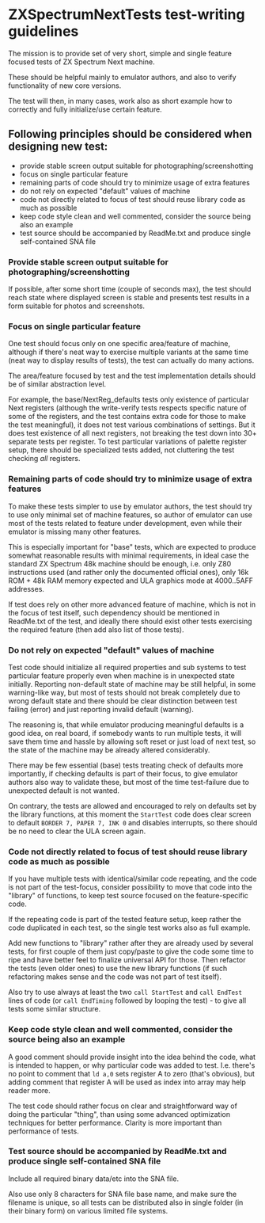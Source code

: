 # ZXSpectrumNextTests test-writing guidelines

The mission is to provide set of very short, simple and single feature focused tests of ZX Spectrum Next machine.

These should be helpful mainly to emulator authors, and also to verify functionality of new core versions.

The test will then, in many cases, work also as short example how to correctly and fully initialize/use certain feature.

## Following principles should be considered when designing new test:

* provide stable screen output suitable for photographing/screenshotting
* focus on single particular feature
* remaining parts of code should try to minimize usage of extra features
* do not rely on expected "default" values of machine
* code not directly related to focus of test should reuse library code as much as possible
* keep code style clean and well commented, consider the source being also an example
* test source should be accompanied by ReadMe.txt and produce single self-contained SNA file

### Provide stable screen output suitable for photographing/screenshotting

If possible, after some short time (couple of seconds max), the test should reach state where displayed screen is stable and presents test results in a form suitable for photos and screenshots.

### Focus on single particular feature

One test should focus only on one specific area/feature of machine, although if there's neat way to exercise multiple variants at the same time (neat way to display results of tests), the test can actually do many actions.

The area/feature focused by test and the test implementation details should be of similar abstraction level.

For example, the base/NextReg_defaults tests only existence of particular Next registers (although the write-verify tests respects specific nature of some of the registers, and the test contains extra code for those to make the test meaningful), it does not test various combinations of settings. But it does test existence of all next registers, not breaking the test down into 30+ separate tests per register. To test particular variations of palette register setup, there should be specialized tests added, not cluttering the test checking _all_ registers.

### Remaining parts of code should try to minimize usage of extra features

To make these tests simpler to use by emulator authors, the test should try to use only minimal set of machine features, so author of emulator can use most of the tests related to feature under development, even while their emulator is missing many other features.

This is especially important for "base" tests, which are expected to produce somewhat reasonable results with minimal requirements, in ideal case the standard ZX Spectrum 48k machine should be enough, i.e. only Z80 instructions used (and rather only the documented official ones), only 16k ROM + 48k RAM memory expected and ULA graphics mode at $4000..$5AFF addresses.

If test does rely on other more advanced feature of machine, which is not in the focus of test itself, such dependency should be mentioned in ReadMe.txt of the test, and ideally there should exist other tests exercising the required feature (then add also list of those tests).

### Do not rely on expected "default" values of machine

Test code should initialize all required properties and sub systems to test particular feature properly even when machine is in unexpected state initially. Reporting non-default state of machine may be still helpful, in some warning-like way, but most of tests should not break completely due to wrong default state and there should be clear distinction between test failing (error) and just reporting invalid default (warning).

The reasoning is, that while emulator producing meaningful defaults is a good idea, on real board, if somebody wants to run multiple tests, it will save them time and hassle by allowing soft reset or just load of next test, so the state of the machine may be already altered considerably.

There may be few essential (base) tests treating check of defaults more importantly, if checking defaults is part of their focus, to give emulator authors also way to validate these, but most of the time test-failure due to unexpected default is not wanted.

On contrary, the tests are allowed and encouraged to rely on defaults set by the library functions, at this moment the `StartTest` code does clear screen to default `BORDER 7, PAPER 7, INK 0` and disables interrupts, so there should be no need to clear the ULA screen again.

### Code not directly related to focus of test should reuse library code as much as possible

If you have multiple tests with identical/similar code repeating, and the code is not part of the test-focus, consider possibility to move that code into the "library" of functions, to keep test source focused on the feature-specific code.

If the repeating code is part of the tested feature setup, keep rather the code duplicated in each test, so the single test works also as full example.

Add new functions to "library" rather after they are already used by several tests, for first couple of them just copy/paste to give the code some time to ripe and have better feel to finalize universal API for those. Then refactor the tests (even older ones) to use the new library functions (if such refactoring makes sense and the code was not part of test itself).

Also try to use always at least the two `call StartTest` and `call EndTest` lines of code (or `call EndTiming` followed by looping the test) - to give all tests some similar structure.

### Keep code style clean and well commented, consider the source being also an example

A good comment should provide insight into the idea behind the code, what is intended to happen, or why particular code was added to test. I.e. there's no point to comment that `ld a,0` sets register A to zero (that's obvious), but adding comment that register A will be used as index into array may help reader more.

The test code should rather focus on clear and straightforward way of doing the particular "thing", than using some advanced optimization techniques for better performance. Clarity is more important than performance of tests.

### Test source should be accompanied by ReadMe.txt and produce single self-contained SNA file

Include all required binary data/etc into the SNA file.

Also use only 8 characters for SNA file base name, and make sure the filename is unique, so all tests can be distributed also in single folder (in their binary form) on various limited file systems.
